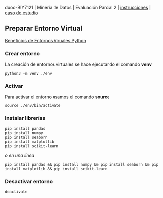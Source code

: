 
duoc-BIY7121 | Minería de Datos | Evaluación Parcial 2 | [instrucciones](INSTRUCCIONES.md) | [caso de estudio](CASO-DE-ESTUDIO.md)


## Preparar Entorno Virtual

[Beneficios de Entornos Viruales Python](BENEFICIOS-DE-ENTORNO-VIRTUAL.md)

### Crear entorno

La creación de entornos virtuales se hace ejecutando el comando **venv**

```
python3 -m venv ./env
```

### Activar 

Para activar el entorno usamos el comando **source**

```
source ./env/bin/activate
```

### Instalar librerías

```
pip install pandas
pip install numpy
pip install seaborn
pip install matplotlib
pip install scikit-learn
```

*o en una línea*

```
pip install pandas && pip install numpy && pip install seaborn && pip install matplotlib && pip install scikit-learn
```

### Desactivar entorno

```
deactivate
```
